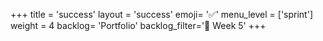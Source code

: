 +++
title = 'success'
layout = 'success'
emoji= '✅'
menu_level = ['sprint']
weight = 4
backlog= 'Portfolio'
backlog_filter='📅 Week 5'
+++
